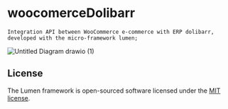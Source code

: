 # woocomerceDolibarr

    Integration API between WooCommerce e-commerce with ERP dolibarr,
    developed with the micro-framework lumen;


![Untitled Diagram drawio (1)](https://user-images.githubusercontent.com/15279586/146676708-f55fa54d-928e-4a8e-9d24-3f5762daa5fa.png)

## License

The Lumen framework is open-sourced software licensed under the [MIT license](https://opensource.org/licenses/MIT).
